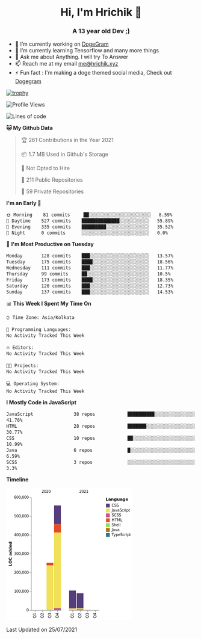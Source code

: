 <h1 align="center">Hi, I'm Hrichik 👋</h1>
<h3 align="center">A 13 year old Dev ;) </h3>


- 🔭 I’m currently working on [DogeGram](https://dogegram.xyz)
- 🌱 I’m currently learning Tensorflow and many more things
- 💬 Ask me about Anything. I will try To Answer
- 📫 Reach me at my email me@hrichik.xyz
- ⚡ Fun fact : I'm making a doge themed social media, Check out [Dogegram](https://dogegram.xyz)

[![trophy](https://github-profile-trophy.vercel.app/?username=hrichiksite)](https://github.com/ryo-ma/github-profile-trophy)



<!--START_SECTION:waka-->
![Profile Views](http://img.shields.io/badge/Profile%20Views-0-blue)

![Lines of code](https://img.shields.io/badge/From%20Hello%20World%20I%27ve%20Written-1.0%20million%20lines%20of%20code-blue)

**🐱 My Github Data** 

> 🏆 261 Contributions in the Year 2021
 > 
> 📦 1.7 MB Used in Github's Storage 
 > 
> 🚫 Not Opted to Hire
 > 
> 📜 211 Public Repositories 
 > 
> 🔑 59 Private Repositories  
 > 
**I'm an Early 🐤** 

```text
🌞 Morning    81 commits     ██░░░░░░░░░░░░░░░░░░░░░░░   8.59% 
🌆 Daytime    527 commits    ██████████████░░░░░░░░░░░   55.89% 
🌃 Evening    335 commits    █████████░░░░░░░░░░░░░░░░   35.52% 
🌙 Night      0 commits      ░░░░░░░░░░░░░░░░░░░░░░░░░   0.0%

```
📅 **I'm Most Productive on Tuesday** 

```text
Monday       128 commits    ███░░░░░░░░░░░░░░░░░░░░░░   13.57% 
Tuesday      175 commits    ████░░░░░░░░░░░░░░░░░░░░░   18.56% 
Wednesday    111 commits    ███░░░░░░░░░░░░░░░░░░░░░░   11.77% 
Thursday     99 commits     ██░░░░░░░░░░░░░░░░░░░░░░░   10.5% 
Friday       173 commits    ████░░░░░░░░░░░░░░░░░░░░░   18.35% 
Saturday     120 commits    ███░░░░░░░░░░░░░░░░░░░░░░   12.73% 
Sunday       137 commits    ███░░░░░░░░░░░░░░░░░░░░░░   14.53%

```


📊 **This Week I Spent My Time On** 

```text
⌚︎ Time Zone: Asia/Kolkata

💬 Programming Languages: 
No Activity Tracked This Week

🔥 Editors: 
No Activity Tracked This Week

🐱‍💻 Projects: 
No Activity Tracked This Week

💻 Operating System: 
No Activity Tracked This Week

```

**I Mostly Code in JavaScript** 

```text
JavaScript               38 repos            ██████████░░░░░░░░░░░░░░░   41.76% 
HTML                     28 repos            ███████░░░░░░░░░░░░░░░░░░   30.77% 
CSS                      10 repos            ██░░░░░░░░░░░░░░░░░░░░░░░   10.99% 
Java                     6 repos             █░░░░░░░░░░░░░░░░░░░░░░░░   6.59% 
SCSS                     3 repos             ░░░░░░░░░░░░░░░░░░░░░░░░░   3.3%

```


**Timeline**

![Chart not found](https://raw.githubusercontent.com/hrichiksite/hrichiksite/master/charts/bar_graph.png) 


 Last Updated on 25/07/2021
<!--END_SECTION:waka-->
